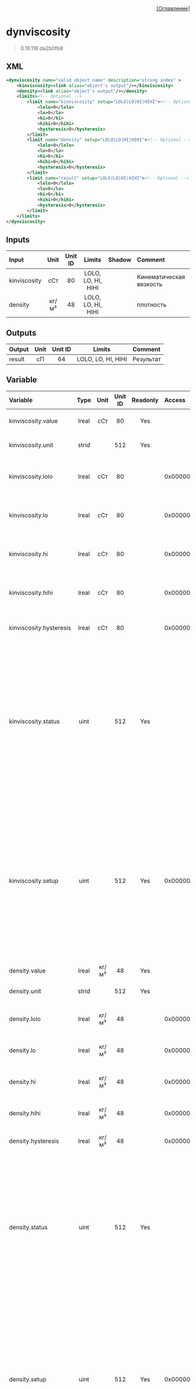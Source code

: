 <p align='right'><a href='index.html'>[Оглавление]</a></p>

# dynviscosity
> 0.19.118.da2b0fb8
## XML
````xml
<dynviscosity name="valid object name" description="string index" >
	<kinviscosity><link alias="object's output"/></kinviscosity>
	<density><link alias="object's output"/></density>
	<limits><!-- Optional -->
		<limit name="kinviscosity" setup="LOLO|LO|HI|HIHI"><!-- Optional -->
			<lolo>0</lolo>
			<lo>0</lo>
			<hi>0</hi>
			<hihi>0</hihi>
			<hysteresis>0</hysteresis>
		</limit>
		<limit name="density" setup="LOLO|LO|HI|HIHI"><!-- Optional -->
			<lolo>0</lolo>
			<lo>0</lo>
			<hi>0</hi>
			<hihi>0</hihi>
			<hysteresis>0</hysteresis>
		</limit>
		<limit name="result" setup="LOLO|LO|HI|HIHI"><!-- Optional -->
			<lolo>0</lolo>
			<lo>0</lo>
			<hi>0</hi>
			<hihi>0</hihi>
			<hysteresis>0</hysteresis>
		</limit>
	</limits>
</dynviscosity>
````

## Inputs
Input | Unit | Unit ID | Limits | Shadow | Comment
:-- |:--:|:--:|:--:|:--:|:--
kinviscosity | сСт | 80 | LOLO, LO, HI, HIHI |  | Кинематическая вязкость
density | кг/м³ | 48 | LOLO, LO, HI, HIHI |  | плотность

## Outputs
Output | Unit | Unit ID | Limits | Comment
:-- |:--:|:--:|:--:|:--
result | сП | 64 | LOLO, LO, HI, HIHI | Результат

## Variable
Variable | Type | Unit | Unit ID | Readonly | Access | Comment
:-- |:--:|:--:|:--:|:--:|:-- |:--
kinviscosity.value | lreal | сСт | 80 | Yes |   | Кинематическая вязкость. Текущее значение
kinviscosity.unit | strid |  | 512 | Yes |   | Кинематическая вязкость. Единицы измерения
kinviscosity.lolo | lreal | сСт | 80 |  | 0x00000200 | Кинематическая вязкость. Значение аварийного минимума
kinviscosity.lo | lreal | сСт | 80 |  | 0x00000200 | Кинематическая вязкость. Значение предаварийного минимума
kinviscosity.hi | lreal | сСт | 80 |  | 0x00000200 | Кинематическая вязкость. Значение предаварийного максимума
kinviscosity.hihi | lreal | сСт | 80 |  | 0x00000200 | Кинематическая вязкость. Значение аварийного максимума
kinviscosity.hysteresis | lreal | сСт | 80 |  | 0x00000200 | Кинематическая вязкость. Значение гистерезиса
kinviscosity.status | uint |  | 512 | Yes |   | Кинематическая вязкость. Статус:<br/>0: Неопределен<br/>1: Недействительное значение<br/>2: Значение ниже аварийного минимума<br/>3: Значение ниже предаварийного минимума<br/>4: Значение в рабочем диапазоне<br/>5: Значение выше предаварийного максимума<br/>6: Значение выше аварийного максимума<br/>
kinviscosity.setup | uint |  | 512 | Yes | 0x00000200 | Кинематическая вязкость. Настройка:<br/>0x0001: Не выдавать сообщения<br/>0x0002: Выдавать сообщение аварийного минимума<br/>0x0004: Выдавать сообщение предаварийного минимума<br/>0x0008: Выдавать сообщение предаварийного максимума<br/>0x0010: Выдавать сообщение аварийного максимума<br/>
density.value | lreal | кг/м³ | 48 | Yes |   | плотность. Текущее значение
density.unit | strid |  | 512 | Yes |   | плотность. Единицы измерения
density.lolo | lreal | кг/м³ | 48 |  | 0x00000200 | плотность. Значение аварийного минимума
density.lo | lreal | кг/м³ | 48 |  | 0x00000200 | плотность. Значение предаварийного минимума
density.hi | lreal | кг/м³ | 48 |  | 0x00000200 | плотность. Значение предаварийного максимума
density.hihi | lreal | кг/м³ | 48 |  | 0x00000200 | плотность. Значение аварийного максимума
density.hysteresis | lreal | кг/м³ | 48 |  | 0x00000200 | плотность. Значение гистерезиса
density.status | uint |  | 512 | Yes |   | плотность. Статус:<br/>0: Неопределен<br/>1: Недействительное значение<br/>2: Значение ниже аварийного минимума<br/>3: Значение ниже предаварийного минимума<br/>4: Значение в рабочем диапазоне<br/>5: Значение выше предаварийного максимума<br/>6: Значение выше аварийного максимума<br/>
density.setup | uint |  | 512 | Yes | 0x00000200 | плотность. Настройка:<br/>0x0001: Не выдавать сообщения<br/>0x0002: Выдавать сообщение аварийного минимума<br/>0x0004: Выдавать сообщение предаварийного минимума<br/>0x0008: Выдавать сообщение предаварийного максимума<br/>0x0010: Выдавать сообщение аварийного максимума<br/>
result.value | lreal | сП | 64 | Yes |   | Результат. Текущее значение
result.unit | strid |  | 512 | Yes |   | Результат. Единицы измерения
result.lolo | lreal | сП | 64 |  | 0x00000200 | Результат. Значение аварийного минимума
result.lo | lreal | сП | 64 |  | 0x00000200 | Результат. Значение предаварийного минимума
result.hi | lreal | сП | 64 |  | 0x00000200 | Результат. Значение предаварийного максимума
result.hihi | lreal | сП | 64 |  | 0x00000200 | Результат. Значение аварийного максимума
result.hysteresis | lreal | сП | 64 |  | 0x00000200 | Результат. Значение гистерезиса
result.status | uint |  | 512 | Yes |   | Результат. Статус:<br/>0: Неопределен<br/>1: Недействительное значение<br/>2: Значение ниже аварийного минимума<br/>3: Значение ниже предаварийного минимума<br/>4: Значение в рабочем диапазоне<br/>5: Значение выше предаварийного максимума<br/>6: Значение выше аварийного максимума<br/>
result.setup | uint |  | 512 | Yes | 0x00000200 | Результат. Настройка:<br/>0x0001: Не выдавать сообщения<br/>0x0002: Выдавать сообщение аварийного минимума<br/>0x0004: Выдавать сообщение предаварийного минимума<br/>0x0008: Выдавать сообщение предаварийного максимума<br/>0x0010: Выдавать сообщение аварийного максимума<br/>
fault | udint |  | 512 | Yes |   | Флаг ошибки


<p align='right'><a href='index.html'>[Оглавление]</a></p>

